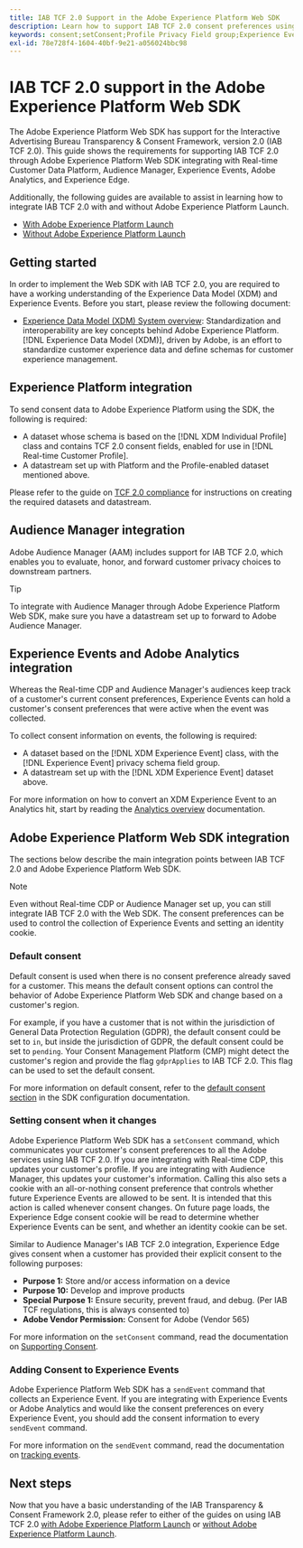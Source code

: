 ```yaml
---
title: IAB TCF 2.0 Support in the Adobe Experience Platform Web SDK
description: Learn how to support IAB TCF 2.0 consent preferences using the Adobe Experience Platform Web SDK
keywords: consent;setConsent;Profile Privacy Field group;Experience Event Privacy Field group;Privacy Field group;IAB TCF 2.0;Real-time CDP;Real-time Customer Data Profile
exl-id: 78e728f4-1604-40bf-9e21-a056024bbc98
---
```

# IAB TCF 2.0 support in the Adobe Experience Platform Web SDK

The Adobe Experience Platform Web SDK has support for the Interactive Advertising Bureau Transparency & Consent Framework, version 2.0 (IAB TCF 2.0). This guide shows the requirements for supporting IAB TCF 2.0 through Adobe Experience Platform Web SDK integrating with Real-time Customer Data Platform, Audience Manager, Experience Events, Adobe Analytics, and Experience Edge.

Additionally, the following guides are available to assist in learning how to integrate IAB TCF 2.0 with and without Adobe Experience Platform Launch.

- [With Adobe Experience Platform Launch](./with-launch.md)
- [Without Adobe Experience Platform Launch](./without-launch.md)

## Getting started

In order to implement the Web SDK with IAB TCF 2.0, you are required to have a working understanding of the Experience Data Model (XDM) and Experience Events. Before you start, please review the following document:

- [Experience Data Model (XDM) System overview](../../../xdm/home.md): Standardization and interoperability are key concepts behind Adobe Experience Platform. [!DNL Experience Data Model (XDM)], driven by Adobe, is an effort to standardize customer experience data and define schemas for customer experience management.

## Experience Platform integration

To send consent data to Adobe Experience Platform using the SDK, the following is required:

- A dataset whose schema is based on the [!DNL XDM Individual Profile] class and contains TCF 2.0 consent fields, enabled for use in [!DNL Real-time Customer Profile].
- A datastream set up with Platform and the Profile-enabled dataset mentioned above.

Please refer to the guide on [TCF 2.0 compliance](../../../landing/governance-privacy-security/consent/iab/overview.md) for instructions on creating the required datasets and datastream.

## Audience Manager integration

Adobe Audience Manager (AAM) includes support for IAB TCF 2.0, which enables you to evaluate, honor, and forward customer privacy choices to downstream partners. <!--For more information, read the documentation on [Sending Data to Audience Manager](../audience-manager/audience-manager-overview.md).-->

>[!TIP]
>
>To integrate with Audience Manager through Adobe Experience Platform Web SDK, make sure you have a datastream set up to forward to Adobe Audience Manager.

## Experience Events and Adobe Analytics integration

Whereas the Real-time CDP and Audience Manager's audiences keep track of a customer's current consent preferences, Experience Events can hold a customer's consent preferences that were active when the event was collected.

To collect consent information on events, the following is required:

- A dataset based on the [!DNL XDM Experience Event] class, with the [!DNL Experience Event] privacy schema field group.
- A datastream set up with the [!DNL XDM Experience Event] dataset above.

For more information on how to convert an XDM Experience Event to an Analytics hit, start by reading the [Analytics overview](../../data-collection/adobe-analytics/analytics-overview.md) documentation.

## Adobe Experience Platform Web SDK integration

The sections below describe the main integration points between IAB TCF 2.0 and Adobe Experience Platform Web SDK.

>[!NOTE]
>
>Even without Real-time CDP or Audience Manager set up, you can still integrate IAB TCF 2.0 with the Web SDK. The consent preferences can be used to control the collection of Experience Events and setting an identity cookie.

### Default consent

Default consent is used when there is no consent preference already saved for a customer. This means the default consent options can control the behavior of Adobe Experience Platform Web SDK and change based on a customer's region.

For example, if you have a customer that is not within the jurisdiction of General Data Protection Regulation (GDPR), the default consent could be set to `in`, but inside the jurisdiction of GDPR, the default consent could be set to `pending`. Your Consent Management Platform (CMP) might detect the customer's region and provide the flag `gdprApplies` to IAB TCF 2.0. This flag can be used to set the default consent.

For more information on default consent, refer to the [default consent section](../../fundamentals/configuring-the-sdk.md#default-consent) in the SDK configuration documentation.

### Setting consent when it changes

Adobe Experience Platform Web SDK has a `setConsent` command, which communicates your customer's consent preferences to all the Adobe services using IAB TCF 2.0. If you are integrating with Real-time CDP, this updates your customer's profile. If you are integrating with Audience Manager, this updates your customer's information. Calling this also sets a cookie with an all-or-nothing consent preference that controls whether future Experience Events are allowed to be sent. It is intended that this action is called whenever consent changes. On future page loads, the Experience Edge consent cookie will be read to determine whether Experience Events can be sent, and whether an identity cookie can be set.

Similar to Audience Manager's IAB TCF 2.0 integration, Experience Edge gives consent when a customer has provided their explicit consent to the following purposes:

- **Purpose 1:** Store and/or access information on a device
- **Purpose 10:** Develop and improve products
- **Special Purpose 1:** Ensure security, prevent fraud, and debug. (Per IAB TCF regulations, this is always consented to)
- **Adobe Vendor Permission:** Consent for Adobe (Vendor 565)

For more information on the `setConsent` command, read the documentation on [Supporting Consent](../../consent/supporting-consent.md).

### Adding Consent to Experience Events

Adobe Experience Platform Web SDK has a `sendEvent` command that collects an Experience Event. If you are integrating with Experience Events or Adobe Analytics and would like the consent preferences on every Experience Event, you should add the consent information to every `sendEvent` command.

For more information on the `sendEvent` command, read the documentation on [tracking events](../../fundamentals/tracking-events.md).

## Next steps

Now that you have a basic understanding of the IAB Transparency & Consent Framework 2.0, please refer to either of the guides on using IAB TCF 2.0 [with Adobe Experience Platform Launch](./with-launch.md) or [without Adobe Experience Platform Launch](./without-launch.md).
